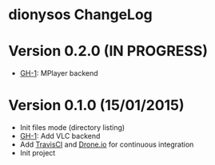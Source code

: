 # dionysos ChangeLog

# Version 0.2.0 (IN PROGRESS)

- [GH-1][]: MPlayer backend


# Version 0.1.0 (15/01/2015)

- Init files mode (directory listing)
- [GH-1][]: Add VLC backend
- Add [TravisCI][] and [Drone.io][] for continuous integration
- Init project


[TravisCI]: https://travis-ci.org/nlamirault/dionysos
[Drone.io]: https://drone.io/github.com/nlamirault/dionysos
[overseer]: https://github.com/tonini/overseer.el


[GH-1]: https://github.com/nlamirault/dionysos/issues/1
[GH-1]: https://github.com/nlamirault/dionysos/issues/2
